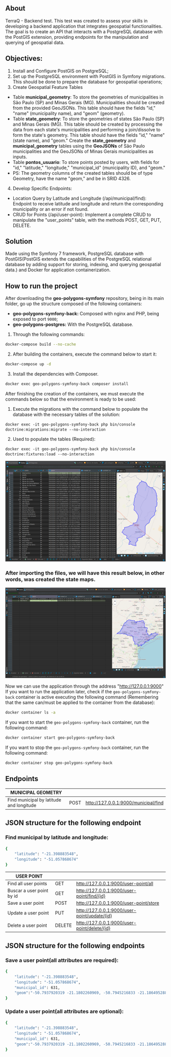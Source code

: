 ## About

TerraQ - Backend test. This test was created to assess your skills in developing a backend application
that integrates geospatial functionalities. The goal is to create an API that interacts with a
PostgreSQL database with the PostGIS extension, providing endpoints for the manipulation and querying
of geospatial data.


## Objectives:
1) Install and Configure PostGIS on PostgreSQL;
2) Set up the PostgreSQL environment with PostGIS in Symfony migrations. This should be done to prepare the database for geospatial operations;
3) Create Geospatial Feature Tables

- Table **municipal_geometry**: To store the geometries of municipalities in São Paulo (SP) and Minas Gerais (MG).
  Municipalities should be created from the provided GeoJSONs. This table should have the fields "id," "name"
  (municipality name), and "geom" (geometry).
- Table **state_geometry**: To store the geometries of states São Paulo (SP) and Minas Gerais (MG).
  This table should be created by processing the data from each state's municipalities and performing
  a join/dissolve to form the state's geometry. This table should have the fields "id," "name" (state name),
  and "geom."
  Create the **state_geometry** and **municipal_geometry** tables using the **GeoJSONs** of São Paulo municipalities
  and the GeoJSONs of Minas Gerais municipalities as inputs.
- Table **pontos_usuario**: To store points posted by users, with fields for "id," "latitude," "longitude,"
  "municipal_id" (municipality ID), and "geom."
- PS: The geometry columns of the created tables should be of type Geometry, have the name "geom," and be in SRID 4326.
4) Develop Specific Endpoints:

- Location Query by Latitude and Longitude (/api/municipal/find): Endpoint to receive latitude and longitude and return the corresponding municipality or an error if not found.
- CRUD for Points (/api/user-point): Implement a complete CRUD to manipulate the "user_points" table, with the methods POST, GET, PUT, DELETE.

## Solution
Made using the Symfony 7 framework, PostgreSQL database with
PostGIS(PostGIS extends the capabilities of the PostgreSQL relational database
by adding support for storing, indexing, and querying geospatial data.) and
Docker for application containerization.

## How to run the project

After downloading the **geo-polygons-symfony** repository, being in its main folder, go up the structure composed of the following containers:

- **geo-polygons-symfony-back:** Composed with nginx and PHP, being exposed to port `9000`;
- **geo-polygons-postgres:** With the PostgreSQL database.

1) Through the following commands:
```sh 
docker-compose build --no-cache
```
2) After building the containers, execute the command below to start it:
```sh 
docker-compose up -d
```

3) Install the dependencies with Composer.
```sh 
docker exec geo-polygons-symfony-back composer install
```

After finishing the creation of the containers, we must execute the commands below so that the environment is ready to be used:

1. Execute the migrations with the command below to populate the database with the necessary tables of the solution:

```
docker exec -it geo-polygons-symfony-back php bin/console doctrine:migrations:migrate --no-interaction
```
2. Used to populate the tables (Required):
```
docker exec -it geo-polygons-symfony-back php bin/console doctrine:fixtures:load --no-interaction
```
![](images/municipal_geometry.png)
### After importing the files, we will have this result below, in other words, was created the state maps.
![](images/state_geometry.png)

Now we can use the application through the address "http://127.0.0.1:9000" 
If you want to run the application later, check if the `geo-polygons-symfony-back` 
container is active executing the following command 
(Remembering that the same can/must be applied to the container from the database):

```sh
docker container ls -a
```
If you want to start the `geo-polygons-symfony-back` container, run the following command:
```sh
docker container start geo-polygons-symfony-back
```
If you want to stop the `geo-polygons-symfony-back` container, run the following command:
```sh
docker container stop geo-polygons-symfony-back
```

## Endpoints

| MUNICIPAL GEOMETRY                       |      |                                                |
|------------------------------------------|------|------------------------------------------------|
| Find municipal by latitude and longitude | POST | http://127.0.0.1:9000/municipal/find           |


## JSON structure for the following endpoint

### Find municipal by latitude and longitude:
```sh
{
	"latitude": "-21.398883548",
	"longitude": "-51.057868674"
}
```

| USER POINT                |        |                                                |
|---------------------------|--------|------------------------------------------------|
| Find all user points      | GET    | http://127.0.0.1:9000/user-point/all           |
| Buscar a user point by id | GET    | http://127.0.0.1:9000/user-point/find/{id}     |
| Save a user point         | POST   | http://127.0.0.1:9000/user-point/store         |
| Update a user point       | PUT    | http://127.0.0.1:9000/user-point/update/{id}   |
| Delete a user point       | DELETE | http://127.0.0.1:9000/user-point/delete/{id}   |

## JSON structure for the following endpoints

### Save a user point(all attributes are required):
```sh
{
	"latitude": "-21.398883548",
	"longitude": "-51.057868674",
	"municipal_id": 631,
	"geom":"-50.7937920319 -21.1802260969, -50.7945216833 -21.1864952881, -50.7881337997 -21.1950409069, -50.8089869263 -21.2017423474, -50.8073567674 -21.204440552, -50.8100856765 -21.2152464404, -50.8035491235 -21.2303022787, -50.811856151 -21.2313857247, -50.8162171008 -21.2374762179, -50.8224617668 -21.2398572863, -50.8379237836 -21.2353462052, -50.8531581064 -21.2595515627, -50.9018021914 -21.3367986023, -50.9041490302 -21.3266497574, -50.9146786187 -21.3175423304, -50.9407818056 -21.3146722801, -50.9472545742 -21.3279341481, -50.9485692091 -21.3406233144, -50.9453193887 -21.3479949793, -50.9501232257 -21.3597757907, -50.9560337152 -21.3672747988, -50.9633697611 -21.3703541693, -50.9683945113 -21.3836760418, -50.9756872982 -21.3912518136, -50.9744583563 -21.3965997404, -50.984236372 -21.4065468725, -50.9824222661 -21.4122100559, -50.9860319048 -21.4287046154, -50.9835672416 -21.4322547857, -50.9925874583 -21.4367999015, -51.0033347502 -21.4385388237, -51.0245845013 -21.4263462599, -51.0247100808 -21.4208663742, -51.0330880762 -21.408863112, -51.0397224364 -21.4067760488, -51.045439432 -21.4063589008, -51.0450043489 -21.4037238276, -51.0536454977 -21.4046228386, -51.0578686748 -21.3988835488, -51.0747601327 -21.3881230191, -51.0808068853 -21.3875704745, -51.0805752068 -21.3848604689, -51.085748182 -21.3846390217, -51.0921726281 -21.3712158666, -51.0998372696 -21.3703467748, -51.1210992938 -21.3814066826, -51.1349780479 -21.3742530474, -51.1440548096 -21.3739104081, -51.1428245942 -21.3687768829, -51.1338818041 -21.3643358323, -51.134145139 -21.3582387887, -51.1152117707 -21.338962687, -51.1010693287 -21.3160616694, -51.0908030611 -21.3076239982, -51.0811917678 -21.2826281971, -51.0817505691 -21.2736049184, -51.0750369697 -21.2682534758, -51.0735679284 -21.2595009612, -51.0612257755 -21.2462348055, -51.0597838575 -21.2376640884, -51.0533159049 -21.2290833753, -51.0467320838 -21.2290622487, -51.0441320056 -21.2234911876, -51.0377655175 -21.2237433198, -51.0357201313 -21.2176730047, -51.003373532 -21.1920089213, -50.9917520162 -21.1953512502, -50.9804764327 -21.1943978878, -50.9687343175 -21.1847829382, -50.9673699877 -21.1795209878, -50.966999588 -21.1791705976, -50.9616586514 -21.1835201385, -50.9556162407 -21.1788886587, -50.9544866691 -21.1714998004, -50.9493676675 -21.1701941511, -50.9516658396 -21.158670724, -50.9464983919 -21.1549615248, -50.9457511997 -21.1453853238, -50.9477708008 -21.1367250931, -50.9521612955 -21.1333927237, -50.9376425942 -21.128004699, -50.9366924246 -21.1173656315, -50.9272562298 -21.1059831098, -50.9255848062 -21.0931927353, -50.9185608434 -21.0882945167, -50.9223423702 -21.0782699349, -50.9223177532 -21.0781567115, -50.9147536562 -21.0432652467, -50.9079100326 -21.0393986438, -50.9032977539 -21.0289898721, -50.8964316403 -21.02374392, -50.8977277138 -21.009147229, -50.8846753436 -20.9997589557, -50.8849716685 -20.990259662, -50.8741196338 -20.9771190572, -50.8775078958 -20.9698245664, -50.8751430097 -20.9641281012, -50.8785559215 -20.9598401323, -50.8756937838 -20.945030487, -50.857629789 -20.9407746181, -50.8497099284 -20.9354466198, -50.79742573 -20.9630801551, -50.8000325691 -20.9761524756, -50.79682499 -20.9847547031, -50.7967287923 -20.9852057741, -50.7954416272 -20.9912034164, -50.8041502711 -21.0120071467, -50.7999205952 -21.0220714928, -50.8023783441 -21.0268286667, -50.7961806601 -21.0399736725, -50.8012824084 -21.0460129633, -50.7976413038 -21.0521160351, -50.8021821735 -21.0603252668, -50.7947317449 -21.0627308501, -50.7743683803 -21.0839859973, -50.7440819733 -21.0951889411, -50.7528792361 -21.1016973799, -50.766493421 -21.1241492642, -50.7546754333 -21.1306695785, -50.7631298939 -21.1470727788, -50.780531983 -21.1716514645, -50.7937920319 -21.1802260969"
}
```
### Update a user point(all attributes are optional):
```sh
{
	"latitude": "-21.398883548",
	"longitude": "-51.057868674",
	"municipal_id": 631,
	"geom":"-50.7937920319 -21.1802260969, -50.7945216833 -21.1864952881, -50.7881337997 -21.1950409069, -50.8089869263 -21.2017423474, -50.8073567674 -21.204440552, -50.8100856765 -21.2152464404, -50.8035491235 -21.2303022787, -50.811856151 -21.2313857247, -50.8162171008 -21.2374762179, -50.8224617668 -21.2398572863, -50.8379237836 -21.2353462052, -50.8531581064 -21.2595515627, -50.9018021914 -21.3367986023, -50.9041490302 -21.3266497574, -50.9146786187 -21.3175423304, -50.9407818056 -21.3146722801, -50.9472545742 -21.3279341481, -50.9485692091 -21.3406233144, -50.9453193887 -21.3479949793, -50.9501232257 -21.3597757907, -50.9560337152 -21.3672747988, -50.9633697611 -21.3703541693, -50.9683945113 -21.3836760418, -50.9756872982 -21.3912518136, -50.9744583563 -21.3965997404, -50.984236372 -21.4065468725, -50.9824222661 -21.4122100559, -50.9860319048 -21.4287046154, -50.9835672416 -21.4322547857, -50.9925874583 -21.4367999015, -51.0033347502 -21.4385388237, -51.0245845013 -21.4263462599, -51.0247100808 -21.4208663742, -51.0330880762 -21.408863112, -51.0397224364 -21.4067760488, -51.045439432 -21.4063589008, -51.0450043489 -21.4037238276, -51.0536454977 -21.4046228386, -51.0578686748 -21.3988835488, -51.0747601327 -21.3881230191, -51.0808068853 -21.3875704745, -51.0805752068 -21.3848604689, -51.085748182 -21.3846390217, -51.0921726281 -21.3712158666, -51.0998372696 -21.3703467748, -51.1210992938 -21.3814066826, -51.1349780479 -21.3742530474, -51.1440548096 -21.3739104081, -51.1428245942 -21.3687768829, -51.1338818041 -21.3643358323, -51.134145139 -21.3582387887, -51.1152117707 -21.338962687, -51.1010693287 -21.3160616694, -51.0908030611 -21.3076239982, -51.0811917678 -21.2826281971, -51.0817505691 -21.2736049184, -51.0750369697 -21.2682534758, -51.0735679284 -21.2595009612, -51.0612257755 -21.2462348055, -51.0597838575 -21.2376640884, -51.0533159049 -21.2290833753, -51.0467320838 -21.2290622487, -51.0441320056 -21.2234911876, -51.0377655175 -21.2237433198, -51.0357201313 -21.2176730047, -51.003373532 -21.1920089213, -50.9917520162 -21.1953512502, -50.9804764327 -21.1943978878, -50.9687343175 -21.1847829382, -50.9673699877 -21.1795209878, -50.966999588 -21.1791705976, -50.9616586514 -21.1835201385, -50.9556162407 -21.1788886587, -50.9544866691 -21.1714998004, -50.9493676675 -21.1701941511, -50.9516658396 -21.158670724, -50.9464983919 -21.1549615248, -50.9457511997 -21.1453853238, -50.9477708008 -21.1367250931, -50.9521612955 -21.1333927237, -50.9376425942 -21.128004699, -50.9366924246 -21.1173656315, -50.9272562298 -21.1059831098, -50.9255848062 -21.0931927353, -50.9185608434 -21.0882945167, -50.9223423702 -21.0782699349, -50.9223177532 -21.0781567115, -50.9147536562 -21.0432652467, -50.9079100326 -21.0393986438, -50.9032977539 -21.0289898721, -50.8964316403 -21.02374392, -50.8977277138 -21.009147229, -50.8846753436 -20.9997589557, -50.8849716685 -20.990259662, -50.8741196338 -20.9771190572, -50.8775078958 -20.9698245664, -50.8751430097 -20.9641281012, -50.8785559215 -20.9598401323, -50.8756937838 -20.945030487, -50.857629789 -20.9407746181, -50.8497099284 -20.9354466198, -50.79742573 -20.9630801551, -50.8000325691 -20.9761524756, -50.79682499 -20.9847547031, -50.7967287923 -20.9852057741, -50.7954416272 -20.9912034164, -50.8041502711 -21.0120071467, -50.7999205952 -21.0220714928, -50.8023783441 -21.0268286667, -50.7961806601 -21.0399736725, -50.8012824084 -21.0460129633, -50.7976413038 -21.0521160351, -50.8021821735 -21.0603252668, -50.7947317449 -21.0627308501, -50.7743683803 -21.0839859973, -50.7440819733 -21.0951889411, -50.7528792361 -21.1016973799, -50.766493421 -21.1241492642, -50.7546754333 -21.1306695785, -50.7631298939 -21.1470727788, -50.780531983 -21.1716514645, -50.7937920319 -21.1802260969"
}
```

